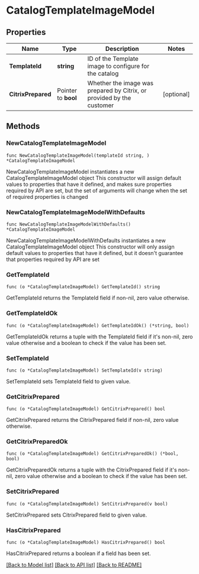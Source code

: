 # CatalogTemplateImageModel

## Properties

Name | Type | Description | Notes
------------ | ------------- | ------------- | -------------
**TemplateId** | **string** | ID of the Template image to configure for the catalog | 
**CitrixPrepared** | Pointer to **bool** | Whether the image was prepared by Citrix, or provided by the customer | [optional] 

## Methods

### NewCatalogTemplateImageModel

`func NewCatalogTemplateImageModel(templateId string, ) *CatalogTemplateImageModel`

NewCatalogTemplateImageModel instantiates a new CatalogTemplateImageModel object
This constructor will assign default values to properties that have it defined,
and makes sure properties required by API are set, but the set of arguments
will change when the set of required properties is changed

### NewCatalogTemplateImageModelWithDefaults

`func NewCatalogTemplateImageModelWithDefaults() *CatalogTemplateImageModel`

NewCatalogTemplateImageModelWithDefaults instantiates a new CatalogTemplateImageModel object
This constructor will only assign default values to properties that have it defined,
but it doesn't guarantee that properties required by API are set

### GetTemplateId

`func (o *CatalogTemplateImageModel) GetTemplateId() string`

GetTemplateId returns the TemplateId field if non-nil, zero value otherwise.

### GetTemplateIdOk

`func (o *CatalogTemplateImageModel) GetTemplateIdOk() (*string, bool)`

GetTemplateIdOk returns a tuple with the TemplateId field if it's non-nil, zero value otherwise
and a boolean to check if the value has been set.

### SetTemplateId

`func (o *CatalogTemplateImageModel) SetTemplateId(v string)`

SetTemplateId sets TemplateId field to given value.


### GetCitrixPrepared

`func (o *CatalogTemplateImageModel) GetCitrixPrepared() bool`

GetCitrixPrepared returns the CitrixPrepared field if non-nil, zero value otherwise.

### GetCitrixPreparedOk

`func (o *CatalogTemplateImageModel) GetCitrixPreparedOk() (*bool, bool)`

GetCitrixPreparedOk returns a tuple with the CitrixPrepared field if it's non-nil, zero value otherwise
and a boolean to check if the value has been set.

### SetCitrixPrepared

`func (o *CatalogTemplateImageModel) SetCitrixPrepared(v bool)`

SetCitrixPrepared sets CitrixPrepared field to given value.

### HasCitrixPrepared

`func (o *CatalogTemplateImageModel) HasCitrixPrepared() bool`

HasCitrixPrepared returns a boolean if a field has been set.


[[Back to Model list]](../README.md#documentation-for-models) [[Back to API list]](../README.md#documentation-for-api-endpoints) [[Back to README]](../README.md)


